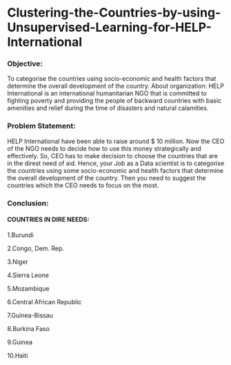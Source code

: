 # Clustering-the-Countries-by-using-Unsupervised-Learning-for-HELP-International
### Objective:
To categorise the countries using socio-economic and health factors that determine the overall development of the country.  About organization: HELP International is an international humanitarian NGO that is committed to fighting poverty and providing the people of backward countries with basic amenities and relief during the time of disasters and natural calamities.  
### Problem Statement: 
HELP International have been able to raise around $ 10 million. Now the CEO of the NGO needs to decide how to use this money strategically and effectively. So, CEO has to make decision to choose the countries that are in the direst need of aid. Hence, your Job as a Data scientist is to categorise the countries using some socio-economic and health factors that determine the overall development of the country. Then you need to suggest the countries which the CEO needs to focus on the most.
### Conclusion:
#### COUNTRIES IN DIRE NEEDS: 

1.Burundi

2.Congo, Dem. Rep.

3.Niger

4.Sierra Leone

5.Mozambique

6.Central African Republic

7.Guinea-Bissau

8.Burkina Faso

9.Guinea

10.Haiti

